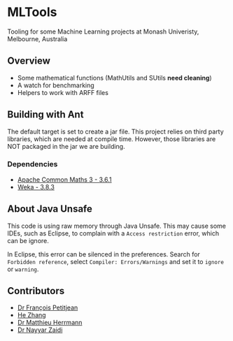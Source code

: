 # MLTools
Tooling for some Machine Learning projects at Monash Univeristy, Melbourne, Australia

## Overview
* Some mathematical functions (MathUtils and SUtils **need cleaning**)
* A watch for benchmarking
* Helpers to work with ARFF files

## Building with Ant
The default target is set to create a jar file.
This project relies on third party libraries, which are needed at compile time.
However, those libraries are NOT packaged in the jar we are building.

### Dependencies
* [Apache Common Maths 3 - 3.6.1](https://commons.apache.org/proper/commons-math/)
* [Weka - 3.8.3](https://www.cs.waikato.ac.nz/ml/weka/index.html)

## About Java Unsafe
This code is using raw memory through Java Unsafe.
This may cause some IDEs, such as Eclipse, to complain with a `Access restriction` error, which can be ignore.

In Eclipse, this error can be silenced in the preferences.
Search for `Forbidden reference`, select `Compiler: Errors/Warnings` and set it to `ignore` or `warning`.

## Contributors
* [Dr François Petitjean](https://github.com/fpetitjean)
* [He Zhang](https://github.com/icesky0125)
* [Dr Matthieu Herrmann](https://github.com/HerrmannM)
* [Dr Nayyar Zaidi](https://github.com/nayyarzaidi)

